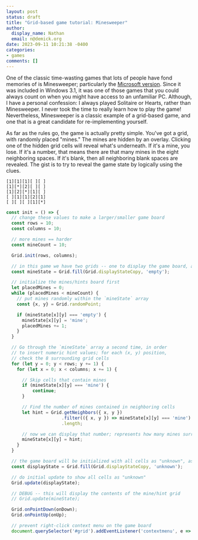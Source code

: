```yaml
---
layout: post
status: draft
title: "Grid-based game tutorial: Minesweeper"
author:
  display_name: Nathan
  email: n@demick.org
date: 2023-09-11 10:21:38 -0400
categories:
- games
comments: []
---
```

One of the classic time-wasting games that lots of people have fond memories of is Minesweeper; particularly the [Microsoft version](https://en.wikipedia.org/wiki/Microsoft_Minesweeper). Since it was included in Windows 3.1, it was one of those games that you could always count on when you might have access to an unfamiliar PC. Although, I have a personal confession: I always played Solitaire or Hearts, rather than Minesweeper. I never took the time to really learn how to play the game! Nevertheless, Minesweeper is a classic example of a grid-based game, and one that is a great candidate for re-implementing yourself.

As far as the rules go, the game is actually pretty simple. You've got a grid, with randomly placed "mines." The mines are hidden by an overlay. Clicking one of the hidden grid cells will reveal what's underneath. If it's a mine, you lose. If it's a number, that means there are that many mines in the eight neighboring spaces. If it's blank, then all neighboring blank spaces are revealed. The gist is to try to reveal the game state by logically using the clues.

```
[1][1][1][ ][ ]
[1][*][2][ ][ ]
[1][2][*][1][ ]
[ ][1][1][2][1]
[ ][ ][ ][1][*]
```

```javascript
const init = () => {
  // change these values to make a larger/smaller game board
  const rows = 10;
  const columns = 10;

  // more mines == harder
  const mineCount = 10;

  Grid.init(rows, columns);

  // in this game we have two grids -- one to display the game board, and one for the mines/hints
  const mineState = Grid.fill(Grid.displayStateCopy, 'empty');

  // initialize the mines/hints board first
  let placedMines = 0;
  while (placedMines < mineCount) {
    // put mines randomly within the `mineState` array
    const {x, y} = Grid.randomPoint;

    if (mineState[x][y] === 'empty') {
      mineState[x][y] = 'mine';
      placedMines += 1;
    }
  }

  // Go through the `mineState` array a second time, in order
  // to insert numeric hint values; for each (x, y) position,
  // check the 8 surrounding grid cells
  for (let y = 0; y < rows; y += 1) {
    for (let x = 0; x < columns; x += 1) {

      // Skip cells that contain mines
      if (mineState[x][y] === 'mine') {
          continue;
      }

      // Find the number of mines contained in neighboring cells
      let hint = Grid.getNeighbors({ x, y })                           // gets all valid, in-bounds (x, y) positions of neighbors
                     .filter(({ x, y }) => mineState[x][y] === 'mine') // keep the (x, y) values that represent mines
                     .length;                                          // count how many there are

      // now we can display that number; represents how many mines surround the square
      mineState[x][y] = hint;
    }
  }

  // the game board will be initialized with all cells as "unknown", as the player hasn't revealed any cells yet
  const displayState = Grid.fill(Grid.displayStateCopy, 'unknown');

  // do initial update to show all cells as "unknown"
  Grid.update(displayState);

  // DEBUG -- this will display the contents of the mine/hint grid
  // Grid.update(mineState);

  Grid.onPointDown(onDown);
  Grid.onPointUp(onUp);

  // prevent right-click context menu on the game board
  document.querySelector('#grid').addEventListener('contextmenu', e => e.preventDefault());
```
